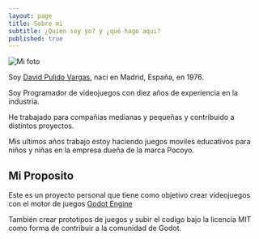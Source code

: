 ```yaml
---
layout: page
title: Sobre mi
subtitle: ¿Quíen soy yo? y ¿qué hago aqui?
published: true
---
```


![Mi foto]({{site.baseurl}}/media/portrait.png)

Soy [David Pulido Vargas](https://www.linkedin.com/in/david-pulido-vargas-85278419/), naci en Madrid, España, en 1976.

Soy Programador de videojuegos con diez años de experiencia en la industria.

He trabajado para compañias medianas y pequeñas y contribuido a distintos proyectos.

Mis ultimos años trabajo estoy haciendo juegos moviles educativos para niños y niñas en la empresa dueña de la marca Pocoyo.

## **Mi Proposito**

Este es un proyecto personal que tiene como objetivo crear videojuegos con el motor de juegos [Godot Engine](https://godotengine.org/)

También crear prototipos de juegos y subir el codigo bajo la licencia MIT como forma de contribuir a la comunidad de Godot.
